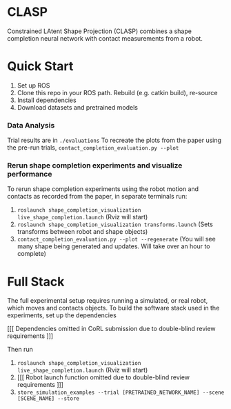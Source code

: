 # CLASP

Constrained LAtent Shape Projection (CLASP) combines a shape completion neural network with contact measurements from a robot.


# Quick Start
1. Set up ROS
2. Clone this repo in your ROS path. Rebuild (e.g. catkin build), re-source
3. Install dependencies
4. Download datasets and pretrained models

### Data Analysis
Trial results are in `./evaluations`
To recreate the plots from the paper using the pre-run trials, `contact_completion_evaluation.py --plot`


### Rerun shape completion experiments and visualize performance
To rerun shape completion experiments using the robot motion and contacts as recorded from the paper, in separate terminals run:
1. `roslaunch shape_completion_visualization live_shape_completion.launch` (Rviz will start)
2. `roslaunch shape_completion_visualization transforms.launch` (Sets transforms between robot and shape objects)
3. `contact_completion_evaluation.py --plot --regenerate`  (You will see many shape being generated and updates. Will take over an hour to complete)


# Full Stack
The full experimental setup requires running a simulated, or real robot, which moves and contacts objects.
To build the software stack used in the experiments, set up the dependencies

[[[ Dependencies omitted in CoRL submission due to double-blind review requirements ]]]

Then run
1. `roslaunch shape_completion_visualization live_shape_completion.launch` (Rviz will start)
2. [[[ Robot launch function omitted due to double-blind review requirements ]]]
3. `store_simulation_examples --trial [PRETRAINED_NETWORK_NAME] --scene [SCENE_NAME] --store`

